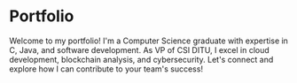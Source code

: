 # Portfolio
Welcome to my portfolio! I'm a Computer Science graduate with expertise in C, Java, and software development. As VP of CSI DITU, I excel in cloud development, blockchain analysis, and cybersecurity. Let's connect and explore how I can contribute to your team's success!
